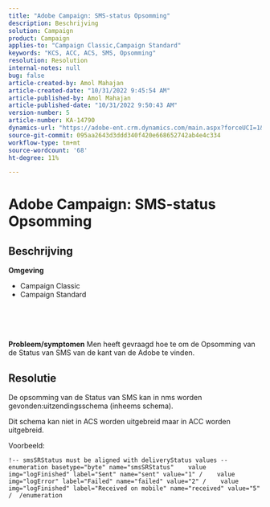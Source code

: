 ```yaml
---
title: "Adobe Campaign: SMS-status Opsomming"
description: Beschrijving
solution: Campaign
product: Campaign
applies-to: "Campaign Classic,Campaign Standard"
keywords: "KCS, ACC, ACS, SMS, Opsomming"
resolution: Resolution
internal-notes: null
bug: false
article-created-by: Amol Mahajan
article-created-date: "10/31/2022 9:45:54 AM"
article-published-by: Amol Mahajan
article-published-date: "10/31/2022 9:50:43 AM"
version-number: 5
article-number: KA-14790
dynamics-url: "https://adobe-ent.crm.dynamics.com/main.aspx?forceUCI=1&pagetype=entityrecord&etn=knowledgearticle&id=6ee59aca-0059-ed11-9561-6045bd006079"
source-git-commit: 095aa2643d3ddd340f420e668652742ab4e4c334
workflow-type: tm+mt
source-wordcount: '68'
ht-degree: 11%

---
```


# Adobe Campaign: SMS-status Opsomming

## Beschrijving

<b>Omgeving</b>
- Campaign Classic
- Campaign Standard

<br><br> <br><br><b>Probleem/symptomen</b>
Men heeft gevraagd hoe te om de Opsomming van de Status van SMS van de kant van de Adobe te vinden.


## Resolutie


De opsomming van de Status van SMS kan in nms worden gevonden:uitzendingsschema (inheems schema).

Dit schema kan niet in ACS worden uitgebreid maar in ACC worden uitgebreid.

Voorbeeld:


```
!-- smsSRStatus must be aligned with deliveryStatus values --  enumeration basetype="byte" name="smsSRStatus"    value img="logFinished" label="Sent" name="sent" value="1" /    value img="logError" label="Failed" name="failed" value="2" /    value img="logFinished" label="Received on mobile" name="received" value="5" /  /enumeration
```



